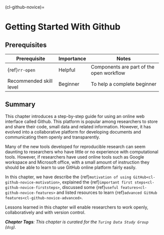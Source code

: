 (cl-github-novice)=
# Getting Started With Github

## Prerequisites

| Prerequisite |  Importance  |  Notes  |
| ---------------- |------------------ | --------- |
| {ref}`rr-open` | Helpful | Components are part of the open workflow |
| Recommended skill level | Beginner   | To help a complete beginner |

## Summary

This chapter introduces a step-by-step guide for using an online web interface called Github.
This platform is popular among researchers to store and share their code, small data and related information.
However, it has evolved into a collaborative platform for developing documents and communicating them openly and transparently.

Many of the new tools developed for reproducible research can seem daunting to researchers who have little or no experience with computational tools.
However, if researchers have used online tools such as Google workspace and Microsoft office, with a small amount of instruction they should be able to learn to use GitHub online platform fairly easily.

In this chapter, we have describe the {ref}`motivation of using GitHub<cl-github-novice-motivation>`, explained the {ref}`important first steps<cl-github-novice-firststeps>`, discussed some {ref}`useful features<cl-github-novice-features>` and listed resources to learn {ref}`advanced GitHub features<cl-github-novice-advanced>`.

Lessons learned in this chapter will enable researchers to work openly, collaboratively and with version control.

***Chapter Tags**: This chapter is curated for the `Turing Data Study Group` (`dsg`).*
